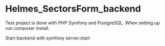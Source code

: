 # Helmes_SectorsForm_backend

Test project is done with PHP Symfony and PostgreSQL. When setting up run composer install.

Start backend with symfony server:start
